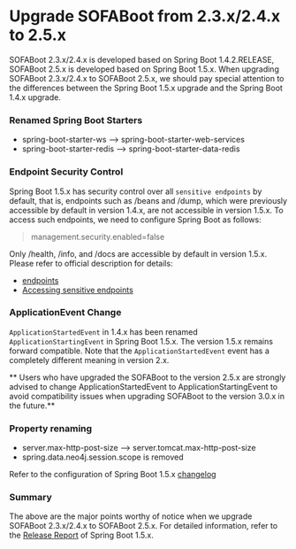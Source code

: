 ﻿# Upgrade SOFABoot from 2.3.x/2.4.x to 2.5.x
SOFABoot 2.3.x/2.4.x is developed based on Spring Boot 1.4.2.RELEASE, SOFABoot 2.5.x is developed based on Spring Boot 1.5.x. When upgrading SOFABoot 2.3.x/2.4.x to SOFABoot 2.5.x, we should pay special attention to the differences between the Spring Boot 1.5.x upgrade and the Spring Boot 1.4.x upgrade.

### Renamed Spring Boot Starters
+ spring-boot-starter-ws  -->  spring-boot-starter-web-services
+ spring-boot-starter-redis --> spring-boot-starter-data-redis

### Endpoint Security Control
Spring Boot 1.5.x has security control over all `sensitive endpoints` by default, that is, endpoints such as /beans and /dump, which were previously accessible by default in version 1.4.x, are not accessible in version 1.5.x. To access such endpoints, we need to configure Spring Boot as follows:
> management.security.enabled=false

Only /health, /info, and /docs are accessible by default in version 1.5.x. Please refer to official description for details:
+ [endpoints](https://docs.spring.io/spring-boot/docs/1.5.x-SNAPSHOT/reference/htmlsingle/#production-ready-endpoints)
+ [Accessing sensitive endpoints](https://docs.spring.io/spring-boot/docs/1.5.x-SNAPSHOT/reference/htmlsingle/#production-ready-sensitive-endpoints)

### ApplicationEvent Change
`ApplicationStartedEvent` in 1.4.x has been renamed `ApplicationStartingEvent` in Spring Boot 1.5.x. The version 1.5.x remains forward compatible. Note that the `ApplicationStartedEvent` event has a completely different meaning in version 2.x.

** Users who have upgraded the SOFABoot to the version 2.5.x are strongly advised to change ApplicationStartedEvent to ApplicationStartingEvent to avoid compatibility issues when upgrading SOFABoot to the version 3.0.x in the future.**

### Property renaming
+ server.max-http-post-size  --> server.tomcat.max-http-post-size
+ spring.data.neo4j.session.scope is removed

Refer to the configuration of Spring Boot 1.5.x [changelog](https://github.com/spring-projects/spring-boot/wiki/Spring-Boot-1.5-Configuration-Changelog)

### Summary
The above are the major points worthy of notice when we upgrade SOFABoot 2.3.x/2.4.x to SOFABoot 2.5.x. For detailed information, refer to the [Release Report](https://github.com/spring-projects/spring-boot/wiki/Spring-Boot-1.5-Release-Notes) of Spring Boot 1.5.x.
